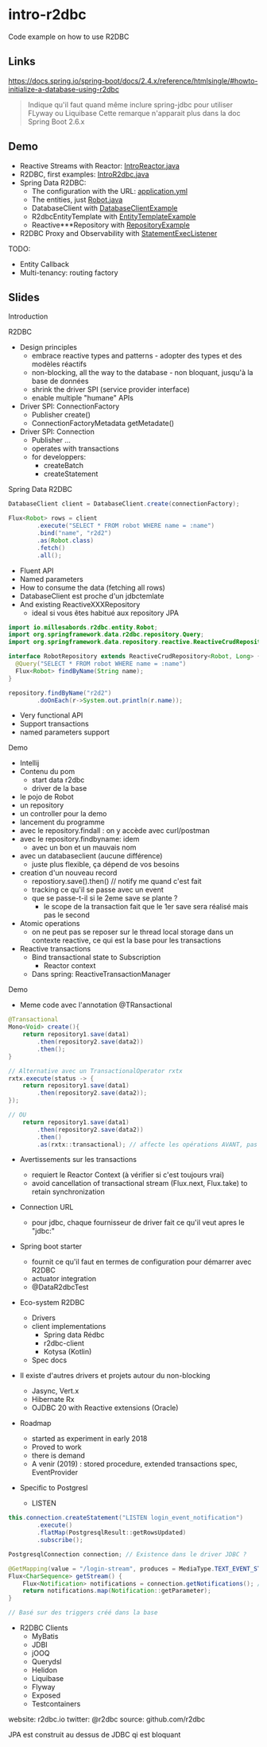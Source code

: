 # intro-r2dbc
Code example on how to use R2DBC

## Links

https://docs.spring.io/spring-boot/docs/2.4.x/reference/htmlsingle/#howto-initialize-a-database-using-r2dbc
> Indique qu'il faut quand même inclure spring-jdbc pour utiliser FLyway ou Liquibase
> Cette remarque n'apparait plus dans la doc Spring Boot 2.6.x


## Demo

* Reactive Streams with Reactor: [IntroReactor.java](src/main/java/io/millesabords/r2dbc/reactor/IntroReactor.java)
* R2DBC, first examples: [IntroR2dbc.java](src/main/java/io/millesabords/r2dbc/base/IntroR2dbc.java)
* Spring Data R2DBC:
  * The configuration with the URL: [application.yml](src/main/resources/application.yml)
  * The entities, just [Robot.java](src/main/java/io/millesabords/r2dbc/entity/Robot.java)
  * DatabaseClient with [DatabaseClientExample](src/main/java/io/millesabords/r2dbc/DatabaseClientExample.java)
  * R2dbcEntityTemplate with [EntityTemplateExample](src/main/java/io/millesabords/r2dbc/EntityTemplateExample.java)
  * Reactive***Repository with [RepositoryExample](src/main/java/io/millesabords/r2dbc/RepositoryExample.java)
* R2DBC Proxy and Observability with [StatementExecListener](src/main/java/io/millesabords/r2dbc/StatementExecListener.java)

TODO:
* Entity Callback
* Multi-tenancy: routing factory


##  Slides

Introduction

R2DBC
* Design principles
  * embrace reactive types and patterns - adopter des types et des modèles réactifs
  * non-blocking, all the way to the database - non bloquant, jusqu'à la base de données
  * shrink the driver SPI (service provider interface)
  * enable multiple "humane" APIs 
* Driver SPI: ConnectionFactory
  * Publisher<Connection> create()
  * ConnectionFactoryMetadata getMetadate()
* Driver SPI: Connection
  * Publisher<Void> ...
  * operates with transactions
  * for developpers:
    * createBatch
    * createStatement
  
Spring Data R2DBC
```java
DatabaseClient client = DatabaseClient.create(connectionFactory);

Flux<Robot> rows = client
        .execute("SELECT * FROM robot WHERE name = :name")
        .bind("name", "r2d2")
        .as(Robot.class)
        .fetch()
        .all();
```
* Fluent API
* Named parameters
* How to consume the data (fetching all rows)
* DatabaseClient est proche d'un jdbctemlate
* And existing ReactiveXXXRepository
  * ideal si vous êtes habitué aux repository JPA

```java
import io.millesabords.r2dbc.entity.Robot;
import org.springframework.data.r2dbc.repository.Query;
import org.springframework.data.repository.reactive.ReactiveCrudRepository;

interface RobotRepository extends ReactiveCrudRepository<Robot, Long> {
  @Query("SELECT * FROM robot WHERE name = :name")
  Flux<Robot> findByName(String name);
} 

repository.findByName("r2d2")
        .doOnEach(r->System.out.println(r.name));
```
* Very functional API
* Support transactions
* named parameters support

Demo
* Intellij
* Contenu du pom
  * start data r2dbc
  * driver de la base
* le pojo de Robot
* un repository
* un controller pour la demo
* lancement du programme
* avec le repository.findall : on y accède avec curl/postman
* avec le repository.findbyname: idem
  * avec un bon et un mauvais nom
* avec un databaseclient (aucune différence)
  * juste plus flexible, ça dépend de vos besoins
* creation d'un nouveau record
  * repostiory.save().then() // notify me quand c'est fait
  * tracking ce qu'il se passe avec un event
  * que se passe-t-il si le 2eme save se plante ?
    * le scope de la transaction fait que le 1er save sera réalisé mais pas le second
* Atomic operations
  * on ne peut pas se reposer sur le thread local storage dans un contexte reactive, ce qui est la base pour les transactions
* Reactive transactions
  * Bind transactional state to Subscription
    * Reactor context
  * Dans spring: ReactiveTransactionManager

Demo
* Meme code avec l'annotation @TRansactional

```java
@Transactional
Mono<Void> create(){
    return repository1.save(data1)
        .then(repository2.save(data2))
        .then();
}

// Alternative avec un TransactionalOperator rxtx
rxtx.execute(status -> {
    return repository1.save(data1)
        .then(repository2.save(data2));
});

// OU
    return repository1.save(data1)
        .then(repository2.save(data2))
        .then()
        .as(rxtx::transactional); // affecte les opérations AVANT, pas ce qui est après 
``` 

* Avertissements sur les transactions
  * requiert le Reactor Context (à vérifier si c'est toujours vrai)
  * avoid cancellation of transactional stream (Flux.next, Flux.take) to retain synchronization

* Connection URL
  * pour jdbc, chaque fournisseur de driver fait ce qu'il veut apres le "jdbc:"

* Spring boot starter
  * fournit ce qu'il faut en termes de configuration pour démarrer avec R2DBC
  * actuator integration
  * @DataR2dbcTest

* Eco-system R2DBC
  * Drivers
  * client implementations
    * Spring data Rédbc
    * r2dbc-client
    * Kotysa (Kotlin)
  * Spec docs

* Il existe d'autres drivers et projets autour du non-blocking
  * Jasync, Vert.x
  * Hibernate Rx
  * OJDBC 20 with Reactive extensions (Oracle)

* Roadmap
  * started as experiment in early 2018
  * Proved to work
  * there is demand
  * A venir (2019) : stored procedure, extended transactions spec, EventProvider

* Specific to Postgresl
  * LISTEN
```java
this.connection.createStatement("LISTEN login_event_notification")
        .execute()
        .flatMap(PostgresqlResult::getRowsUpdated)
        .subscribe();
```

```java
PostgresqlConnection connection; // Existence dans le driver JDBC ?

@GetMapping(value = "/login-stream", produces = MediaType.TEXT_EVENT_STREAM_VALUE)
Flux<CharSequence> getStream() {
    Flux<Notification> notifications = connection.getNotifications(); // Methode existante dans driver JDBC
    return notifications.map(Notification::getParameter);
}

// Basé sur des triggers créé dans la base
```

* R2DBC Clients
  * MyBatis
  * JDBI
  * jOOQ
  * Querydsl
  * Helidon
  * Liquibase
  * Flyway
  * Exposed
  * Testcontainers

website: r2dbc.io
twitter: @r2dbc
source: github.com/r2dbc


JPA est construit au dessus de JDBC qi est bloquant